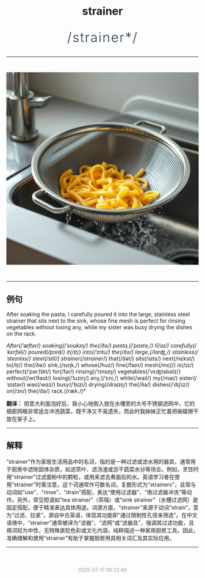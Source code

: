 <div align="center">

# strainer

<div style="margin: 30px 0;">
<h1 style="font-size: 2.5em; font-weight: 300; letter-spacing: 2px; margin: 0; color: #2c3e50;">
/strainer*/
</h1>
</div>

</div>

---

<div align="center" style="margin: 40px 0;">

![strainer](images/strainer.png)

</div>

---

## 例句

After soaking the pasta, I carefully poured it into the large, stainless steel strainer that sits next to the sink, whose fine mesh is perfect for rinsing vegetables without losing any, while my sister was busy drying the dishes on the rack.

*After(/ˈæftər/) soaking(/ˈsoʊkɪŋ/) the(/ðə/) pasta,(/ˈpɑstə,/) I(/aɪ/) carefully(/ˈkɛrfəli/) poured(/pɔrd/) it(/ɪt/) into(/ˈɪntu/) the(/ðə/) large,(/lɑrʤ,/) stainless(/ˈsteɪnləs/) steel(/stil/) strainer(/strainer*/) that(/ðət/) sits(/sɪts/) next(/nɛkst/) to(/tɪ/) the(/ðə/) sink,(/sɪŋk,/) whose(/huz/) fine(/faɪn/) mesh(/mɛʃ/) is(/ɪz/) perfect(/ˈpərˌfɪkt/) for(/fər/) rinsing(/ˈrɪnsɪŋ/) vegetables(/ˈvɛʤtəbəlz/) without(/wɪˈθaʊt/) losing(/ˈluzɪŋ/) any,(/ˈɛni,/) while(/waɪl/) my(/maɪ/) sister(/ˈsɪstər/) was(/wɑz/) busy(/ˈbɪzi/) drying(/draɪɪŋ/) the(/ðə/) dishes(/ˈdɪʃɪz/) on(/ɔn/) the(/ðə/) rack.(/ræk./)*

**翻译：** 把意大利面泡好后，我小心地倒入放在水槽旁的大号不锈钢滤网中，它的细密网眼非常适合冲洗蔬菜，既干净又不易遗失，而此时我妹妹正忙着把碗碟擦干放在架子上。

---

## 解释

“strainer”作为家居生活用品中的名词，指的是一种过滤或滤水用的器具，通常用于厨房中滤除固体杂质，如滤茶叶、滤汤渣或沥干蔬菜水分等场合。例如，烹饪时用“strainer”过滤面粉中的颗粒，或用来滤去煮面后的水。英语学习者在使用“strainer”时需注意，这个词通常作可数名词，复数形式为“strainers”，且常与动词如“use”、“rinse”、“drain”搭配，表达“使用过滤器”、“用过滤器冲洗”等动作。另外，常见短语如“tea strainer”（茶隔）或“sink strainer”（水槽过滤网）是固定搭配，便于精准表达具体用途。词源方面，“strainer”来源于动词“strain”，意为“过滤、拉紧”，源自中古英语，体现其功能即“通过限制性孔径来筛选”。在中文语境中，“strainer”通常被译为“滤器”、“滤网”或“滤器具”，强调其过滤功能，且用词较为中性，无特殊褒贬色彩或文化内涵，纯粹描述一种家用厨房工具。因此，准确理解和使用“strainer”有助于掌握厨房用具相关词汇及其实际应用。


---

<div align="center" style="margin-top: 50px;">
<small style="color: #999; font-size: 0.9em;">2025-07-17 06:22:40</small>
</div>
